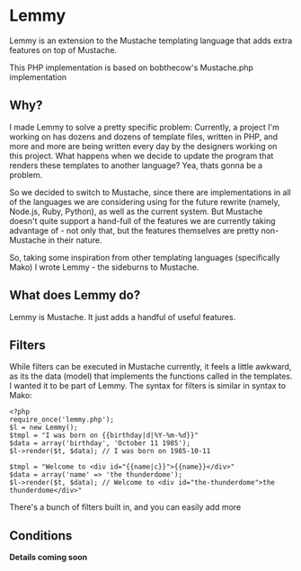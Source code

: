 Lemmy
=====

Lemmy is an extension to the Mustache templating language that adds extra
features on top of Mustache.

This PHP implementation is based on bobthecow's Mustache.php implementation

Why?
----

I made Lemmy to solve a pretty specific problem: Currently, a project I'm
working on has dozens and dozens of template files, written in PHP, and 
more and more are being written every day by the designers working on this
project.  What happens when we decide to update the program that renders
these templates to another language?  Yea, thats gonna be a problem.

So we decided to switch to Mustache, since there are implementations
in all of the languages we are considering using for the future 
rewrite (namely, Node.js, Ruby, Python), as well as the current 
system.  But Mustache doesn't quite support a hand-full of the 
features we are currently taking advantage of - not only that, 
but the features themselves are pretty non-Mustache in their
nature.

So, taking some inspiration from other templating languages 
(specifically Mako) I wrote Lemmy - the sideburns to Mustache. 

What does Lemmy do?
-------------------

Lemmy is Mustache. It just adds a handful of useful features.

Filters
-------

While filters can be executed in Mustache currently, it feels a
little awkward, as its the data (model) that implements the functions
called in the templates.  I wanted it to be part of Lemmy. The syntax
for filters is similar in syntax to Mako:

    <?php
    require_once('lemmy.php');
    $l = new Lemmy();
    $tmpl = "I was born on {{birthday|d|%Y-%m-%d}}"
    $data = array('birthday', 'October 11 1985');
    $l->render($t, $data); // I was born on 1985-10-11

    $tmpl = "Welcome to <div id="{{name|c}}">{{name}}</div>"
    $data = array('name' => 'the thunderdome');
    $l->render($t, $data); // Welcome to <div id="the-thunderdome">the thunderdome</div>"

There's a bunch of filters built in, and you can easily add more

Conditions
----------

__Details coming soon__

